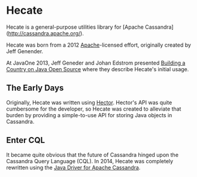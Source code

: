 Hecate
======

Hecate is a general-purpose utilities library for [Apache Cassandra] (http://cassandra.apache.org/).

Hecate was born from a 2012 [Apache](http://www.apache.org/licenses/LICENSE-2.0)-licensed effort, originally created by
Jeff Genender.

At JavaOne 2013, Jeff Geneder and Johan Edstrom presented 
[Building a Country on Java Open Source](https://www.youtube.com/watch?v=hMGfEwLwMUc) where they describe Hecate's 
initial usage.

## The Early Days

Originally, Hecate was written using [Hector](http://hector-client.github.io/hector/build/html/index.html).  Hector's 
API was quite cumbersome for the developer, so Hecate was created to alleviate that burden by providing a simple-to-use 
API for storing Java objects in Cassandra.

## Enter CQL

It became quite obvious that the future of Cassandra hinged upon the Cassandra Query Language (CQL).  In 2014, Hecate
was completely rewritten using the [Java Driver for Apache Cassandra](https://github.com/datastax/java-driver).


